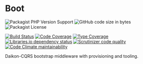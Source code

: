# Boot

![Packagist PHP Version Support](https://img.shields.io/packagist/php-v/daikon/boot)
![GitHub code size in bytes](https://img.shields.io/github/languages/code-size/daikon-cqrs/boot)
![Packagist License](https://img.shields.io/packagist/l/daikon/boot)

[![Build Status](https://travis-ci.com/daikon-cqrs/boot.svg?branch=master)](https://travis-ci.com/daikon-cqrs/boot)
[![Code Coverage](https://scrutinizer-ci.com/g/daikon-cqrs/boot/badges/coverage.png?b=master)](https://scrutinizer-ci.com/g/daikon-cqrs/boot/?branch=master)
[![Type Coverage](https://shepherd.dev/github/daikon-cqrs/boot/coverage.svg)](https://shepherd.dev/github/daikon-cqrs/boot)
[![Libraries.io dependency status](https://img.shields.io/librariesio/github/daikon-cqrs/boot)](https://libraries.io/github/daikon-cqrs/boot)
[![Scrutinizer code quality](https://img.shields.io/scrutinizer/quality/g/daikon-cqrs/boot/master)](https://scrutinizer-ci.com/g/daikon-cqrs/boot/?branch=master)
[![Code Climate maintainability](https://img.shields.io/codeclimate/maintainability/daikon-cqrs/boot)](https://codeclimate.com/github/daikon-cqrs/boot/maintainability)

Daikon-CQRS bootstrap middleware with provisioning and tooling.
